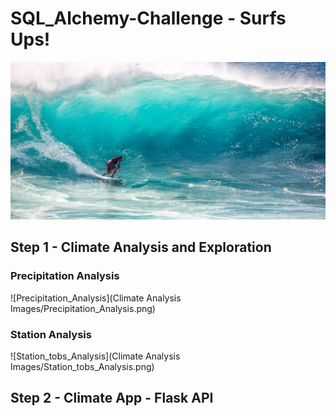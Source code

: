 # SQL_Alchemy-Challenge - Surfs Ups!


![surfs-up.jpeg](surfs-up.jpeg)

## Step 1 - Climate Analysis and Exploration

### Precipitation Analysis

  ![Precipitation_Analysis](Climate Analysis Images/Precipitation_Analysis.png)
  
### Station Analysis

   ![Station_tobs_Analysis](Climate Analysis Images/Station_tobs_Analysis.png)

## Step 2 - Climate App - Flask API

